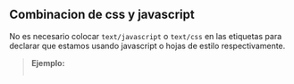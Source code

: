 Combinacion de css y javascript
--------------------------------
No es necesario colocar ``text/javascript``  o ``text/css``  en las etiquetas para declarar que estamos usando javascript o hojas de estilo respectivamente.

>**Ejemplo:**
>```html
<!-- CSS -->
<link rel="stylesheet" href="main.css">

<!-- Inline CSS -->
<style>
  /* ... */
</style>

<!-- Javascript -->
<script src="main.js"></script>

<!-- Inline Javascript -->
<script>
  /* ... */
</script>
```